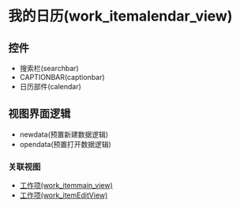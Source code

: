 # 我的日历(work_itemalendar_view)  <!-- {docsify-ignore-all} -->






## 控件
  * 搜索栏(searchbar)
  * CAPTIONBAR(captionbar)
  * 日历部件(calendar)

## 视图界面逻辑
  * newdata(预置新建数据逻辑)
  * opendata(预置打开数据逻辑)


### 关联视图
  * [工作项(work_itemmain_view)](app/view/work_itemmain_view)
  * [工作项(work_itemEditView)](app/view/work_itemEditView)

<script>
 const { createApp } = Vue
  createApp({
    data() {
      return {
        message: '!'
      }
    }
  }).use(ElementPlus).mount('#app')
</script>